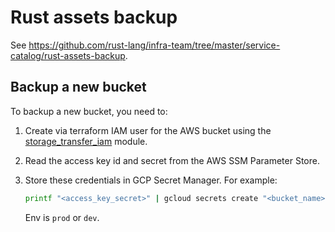 # Rust assets backup

See <https://github.com/rust-lang/infra-team/tree/master/service-catalog/rust-assets-backup>.

## Backup a new bucket

To backup a new bucket, you need to:

1. Create via terraform IAM user for the AWS bucket using the
   [storage_transfer_iam](../../../../terragrunt/modules/storage_transfer_iam/) module.
2. Read the access key id and secret from the AWS SSM Parameter Store.
3. Store these credentials in GCP Secret Manager. For example:

   ```bash
   printf "<access_key_secret>" | gcloud secrets create "<bucket_name>--access-key--<access_key_id>" --data-file=- --project <project_id>
   ```

   Env is `prod` or `dev`.
